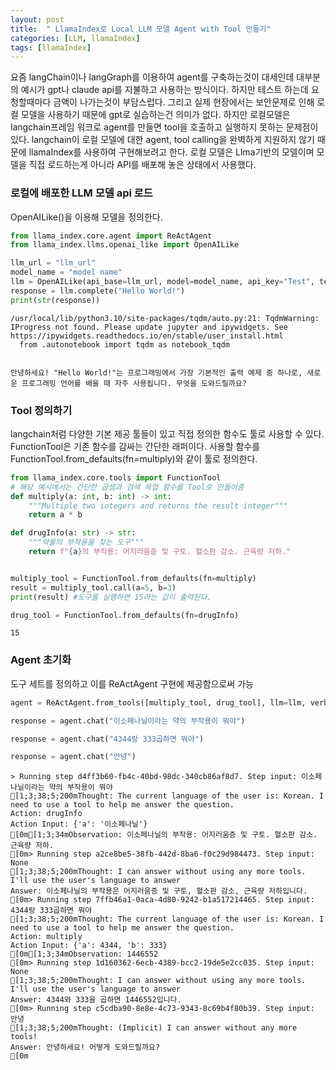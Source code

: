 ```yaml
---
layout: post
title:  " LlamaIndex로 Local LLM 모델 Agent with Tool 만들기"
categories: [LLM, llamaIndex]
tags: [llamaIndex]
---
```



요즘 langChain이나 langGraph를 이용하여 agent를 구축하는것이 대세인데 대부분의 예시가 gpt나 claude api를 지불하고 사용하는 방식이다. 하지만 테스트 하는데 요청할때마다 금액이 나가는것이 부담스럽다. 그리고 실제 현장에서는 보안문제로 인해 로컬 모델을 사용하기 때문에 gpt로 실습하는건 의미가 없다. 
하지만 로컬모델은 langchain프레임 워크로 agent를 만들면 tool을 호출하고 실행하지 못하는 문제점이 있다. langchain이 로컬 모델에 대한 agent, tool calling을 완벽하게 지원하지 않기 때문에 llamaIndex를 사용하여 구현해보려고 한다. 로컬 모델은 Llma기반의 모델이며 모델을 직접 로드하는게 아니라 API를 배포해 놓은 상태에서 사용했다.

### 로컬에 배포한 LLM 모델 api 로드
OpenAILike()을 이용해 모델을 정의한다.


```python
from llama_index.core.agent import ReActAgent
from llama_index.llms.openai_like import OpenAILike

llm_url = "llm_url"
model_name = "model name"
llm = OpenAILike(api_base=llm_url, model=model_name, api_key="Test", temperature=0, max_tokens=512)
response = llm.complete("Hello World!")
print(str(response))
```

    /usr/local/lib/python3.10/site-packages/tqdm/auto.py:21: TqdmWarning: IProgress not found. Please update jupyter and ipywidgets. See https://ipywidgets.readthedocs.io/en/stable/user_install.html
      from .autonotebook import tqdm as notebook_tqdm


    안녕하세요! "Hello World!"는 프로그래밍에서 가장 기본적인 출력 예제 중 하나로, 새로운 프로그래밍 언어를 배울 때 자주 사용됩니다. 무엇을 도와드릴까요?


### Tool 정의하기
langchain처럼 다양한 기본 제공 툴들이 있고 직접 정의한 함수도 툴로 사용할 수 있다.
FunctionTool은 기존 함수를 감싸는 간단한 래퍼이다. 
사용할 함수를 FunctionTool.from_defaults(fn=multiply)와 같이 툴로 정의한다.



```python
from llama_index.core.tools import FunctionTool
# 해당 예시에서는 간단한 곱셈과 검색 목업 함수를 Tool로 만들어줌
def multiply(a: int, b: int) -> int:
    """Multiple two integers and returns the result integer"""
    return a * b

def drugInfo(a: str) -> str:
    """약물의 부작용을 찾는 도구"""
    return f"{a}의 부작용: 어지러움증 및 구토. 혈소판 감소. 근육량 저하."


multiply_tool = FunctionTool.from_defaults(fn=multiply)
result = multiply_tool.call(a=5, b=3)
print(result) #도구를 실행하면 15라는 값이 출력된다.

drug_tool = FunctionTool.from_defaults(fn=drugInfo)

```

    15


### Agent 초기화
도구 세트를 정의하고 이를 ReActAgent 구현에 제공함으로써 가능


```python
agent = ReActAgent.from_tools([multiply_tool, drug_tool], llm=llm, verbose=True)

response = agent.chat("이소페나닐이라는 약의 부작용이 뭐야") 

response = agent.chat("4344랑 333곱하면 뭐야") 

response = agent.chat("안녕") 

```

    > Running step d4ff3b60-fb4c-40bd-98dc-340cb86af8d7. Step input: 이소페나닐이라는 약의 부작용이 뭐야
    [1;3;38;5;200mThought: The current language of the user is: Korean. I need to use a tool to help me answer the question.
    Action: drugInfo
    Action Input: {'a': '이소페나닐'}
    [0m[1;3;34mObservation: 이소페나닐의 부작용: 어지러움증 및 구토. 혈소판 감소. 근육량 저하.
    [0m> Running step a2ce8be5-38fb-442d-8ba6-f0c29d984473. Step input: None
    [1;3;38;5;200mThought: I can answer without using any more tools. I'll use the user's language to answer
    Answer: 이소페나닐의 부작용은 어지러움증 및 구토, 혈소판 감소, 근육량 저하입니다.
    [0m> Running step 7ffb46a1-0aca-4d80-9242-b1a517214465. Step input: 4344랑 333곱하면 뭐야
    [1;3;38;5;200mThought: The current language of the user is: Korean. I need to use a tool to help me answer the question.
    Action: multiply
    Action Input: {'a': 4344, 'b': 333}
    [0m[1;3;34mObservation: 1446552
    [0m> Running step 1d160362-6ecb-4389-bcc2-19de5e2cc035. Step input: None
    [1;3;38;5;200mThought: I can answer without using any more tools. I'll use the user's language to answer
    Answer: 4344와 333을 곱하면 1446552입니다.
    [0m> Running step c5cdba90-8e8e-4c73-9343-8c69b4f80b39. Step input: 안녕
    [1;3;38;5;200mThought: (Implicit) I can answer without any more tools!
    Answer: 안녕하세요! 어떻게 도와드릴까요?
    [0m
